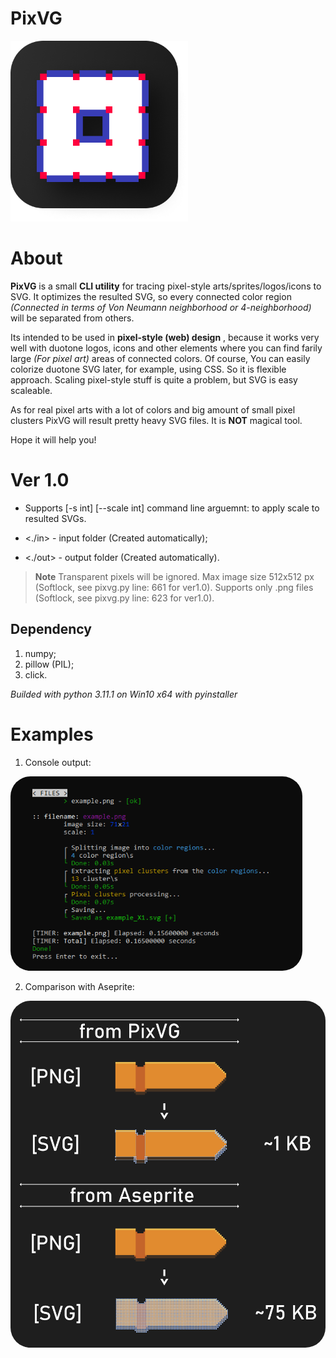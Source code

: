 # PixVG

<img title="" src="./examples/Logo.png" alt="Logo.png" data-align="center" width="284">

# About

**PixVG** is a small **CLI utility** for tracing pixel-style arts/sprites/logos/icons to SVG. It optimizes the resulted SVG, so every connected color region *(Connected in terms of Von Neumann neighborhood or 4-neighborhood)* will be separated from others.

Its intended to be used in **pixel-style (web) design** , because it works very well with duotone logos, icons and other elements where you can find farily large *(For pixel art)* areas of connected colors. Of course, You can easily colorize duotone SVG later, for example, using CSS. So it is flexible approach. Scaling pixel-style stuff is quite a problem, but SVG is easy scaleable.

As for real pixel arts with a lot of colors and big amount of small pixel clusters PixVG will result pretty heavy SVG files. It is **NOT** magical tool.

Hope it will help you!



# Ver 1.0

- Supports [-s int] [--scale int] command line arguemnt: to apply scale to resulted SVGs.

- <./in> - input folder (Created automatically);

- <./out> - output folder (Created automatically).

> **Note**
> Transparent pixels will be ignored.
> Max image size 512x512 px (Softlock, see pixvg.py line: 661 for ver1.0).
> Supports only .png files (Softlock, see pixvg.py line: 623 for ver1.0).



## Dependency

1. numpy;
2. pillow (PIL);
3. click.



_Builded with python 3.11.1 on Win10 x64 with pyinstaller_



# Examples

1. Console output:

<img title="" src="./examples/cmd.png" alt="cmd.png" data-align="center" width="467" style="border-radius: 32px">

2. Comparison with Aseprite:

<img title="" src="./examples/png_to_svg.png" alt="png_to_svg.png" width="648" data-align="center" style="border-radius: 32px">
